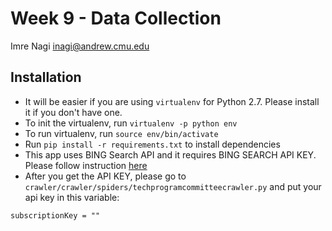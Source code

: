 # Week 9 - Data Collection

Imre Nagi <inagi@andrew.cmu.edu>

## Installation

* It will be easier if you are using `virtualenv` for Python 2.7. Please install it if you don't have one.
* To init the virtualenv, run `virtualenv -p python env`
* To run virtualenv, run `source env/bin/activate`
* Run `pip install -r requirements.txt` to install dependencies
* This app uses BING Search API and it requires BING SEARCH API KEY. Please follow instruction [here](https://azure.microsoft.com/en-us/try/cognitive-services/?api=bing-web-search-api)
* After you get the API KEY, please go to `crawler/crawler/spiders/techprogramcommitteecrawler.py` and put your api key in this variable:
```
subscriptionKey = ""
```
